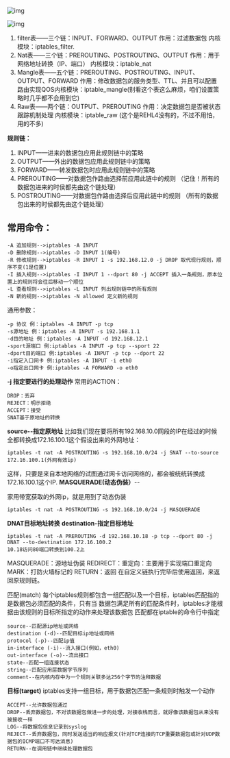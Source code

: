 ![img](../images/iptables_process.png)

![img](../images/tables_and_chain.png)

1. filter表——三个链：INPUT、FORWARD、OUTPUT
   作用：过滤数据包 内核模块：iptables_filter.
2. Nat表——三个链：PREROUTING、POSTROUTING、OUTPUT
   作用：用于网络地址转换（IP、端口） 内核模块：iptable_nat
3. Mangle表——五个链：PREROUTING、POSTROUTING、INPUT、OUTPUT、FORWARD
   作用：修改数据包的服务类型、TTL、并且可以配置路由实现QOS内核模块：iptable_mangle(别看这个表这么麻烦，咱们设置策略时几乎都不会用到它)
4. Raw表——两个链：OUTPUT、PREROUTING
   作用：决定数据包是否被状态跟踪机制处理 内核模块：iptable_raw
   (这个是REHL4没有的，不过不用怕，用的不多)

**规则链：**

1. INPUT——进来的数据包应用此规则链中的策略
2. OUTPUT——外出的数据包应用此规则链中的策略
3. FORWARD——转发数据包时应用此规则链中的策略
4. PREROUTING——对数据包作路由选择前应用此链中的规则
   （记住！所有的数据包进来的时侯都先由这个链处理）
5. POSTROUTING——对数据包作路由选择后应用此链中的规则
   （所有的数据包出来的时侯都先由这个链处理）









## 常用命令：

```
-A 追加规则-->iptables -A INPUT
-D 删除规则-->iptables -D INPUT 1(编号)
-R 修改规则-->iptables -R INPUT 1 -s 192.168.12.0 -j DROP 取代现行规则，顺序不变(1是位置)
-I 插入规则-->iptables -I INPUT 1 --dport 80 -j ACCEPT 插入一条规则，原本位置上的规则将会往后移动一个顺位
-L 查看规则-->iptables -L INPUT 列出规则链中的所有规则
-N 新的规则-->iptables -N allowed 定义新的规则
```

通用参数：

```
-p 协议 例：iptables -A INPUT -p tcp
-s源地址 例：iptables -A INPUT -s 192.168.1.1
-d目的地址 例：iptables -A INPUT -d 192.168.12.1
-sport源端口 例:iptables -A INPUT -p tcp --sport 22
-dport目的端口 例:iptables -A INPUT -p tcp --dport 22
-i指定入口网卡 例:iptables -A INPUT -i eth0
-o指定出口网卡 例:iptables -A FORWARD -o eth0

```

**-j 指定要进行的处理动作**
常用的ACTION：

```
DROP：丢弃
REJECT：明示拒绝
ACCEPT：接受
SNAT基于原地址的转换
```

**source--指定原地址**
  比如我们现在要将所有192.168.10.0网段的IP在经过的时候全都转换成172.16.100.1这个假设出来的外网地址：

```
iptables -t nat -A POSTROUTING -s 192.168.10.0/24 -j SNAT --to-source 172.16.100.1(外网有效ip)
```

这样，只要是来自本地网络的试图通过网卡访问网络的，都会被统统转换成172.16.100.1这个IP.
**MASQUERADE(动态伪装）**--

家用带宽获取的外网ip，就是用到了动态伪装

```
iptables -t nat -A POSTROUTING -s 192.168.10.0/24 -j MASQUERADE
```

**DNAT目标地址转换**
**destination-指定目标地址**

```
iptables -t nat -A PREROUTING -d 192.168.10.18 -p tcp --dport 80 -j DNAT --to-destination 172.16.100.2
10.18访问80端口转换到100.2上
```

MASQUERADE：源地址伪装
REDIRECT：重定向：主要用于实现端口重定向
MARK：打防火墙标记的
RETURN：返回 在自定义链执行完毕后使用返回，来返回原规则链。



匹配(match)
每个iptables规则都包含一组匹配以及一个目标，iptables匹配指的是数据包必须匹配的条件，只有当
数据包满足所有的匹配条件时，iptables才能根据由该规则的目标所指定的动作来处理该数据包
匹配都在iptable的命令行中指定

```
source--匹配源ip地址或网络
destination (-d)--匹配目标ip地址或网络
protocol (-p)--匹配ip值
in-interface (-i)--流入接口(例如，eth0)
out-interface (-o)--流出接口
state--匹配一组连接状态
string--匹配应用层数据字节序列
comment--在内核内存中为一个规则关联多达256个字节的注释数据
```

**目标(target)**
iptables支持一组目标，用于数据包匹配一条规则时触发一个动作

```
ACCEPT--允许数据包通过
DROP--丢弃数据包，不对该数据包做进一步的处理，对接收栈而言，就好像该数据包从来没有被接收一样
LOG--将数据包信息记录到syslog
REJECT--丢弃数据包，同时发送适当的响应报文(针对TCP连接的TCP重要数据包或针对UDP数据包的ICMP端口不可达消息)
RETURN--在调用链中继续处理数据包
```

